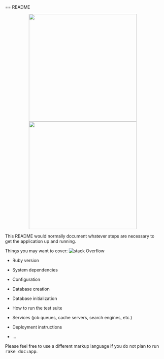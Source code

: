 == README

<p align="center">
  <img src="C:\Users\artur_000\Desktop\project\Capture.PNG" width="350"/>
  <img src="http://lmsotfy.com/so.png" width="350"/>
</p>
This README would normally document whatever steps are necessary to get the
application up and running.

Things you may want to cover:
![stack Overflow](http://lmsotfy.com/so.png)
* Ruby version

* System dependencies

* Configuration

* Database creation

* Database initialization

* How to run the test suite

* Services (job queues, cache servers, search engines, etc.)

* Deployment instructions

* ...


Please feel free to use a different markup language if you do not plan to run
<tt>rake doc:app</tt>.
